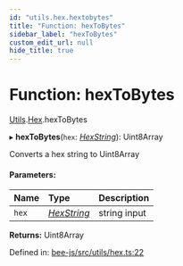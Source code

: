 ```yaml
---
id: "utils.hex.hextobytes"
title: "Function: hexToBytes"
sidebar_label: "hexToBytes"
custom_edit_url: null
hide_title: true
---
```


# Function: hexToBytes

[Utils](../modules/utils.md).[Hex](../modules/utils.hex.md).hexToBytes

▸ **hexToBytes**(`hex`: [*HexString*](../types/utils.hex.hexstring.md)): Uint8Array

Converts a hex string to Uint8Array

#### Parameters:

Name | Type | Description |
:------ | :------ | :------ |
`hex` | [*HexString*](../types/utils.hex.hexstring.md) | string input    |

**Returns:** Uint8Array

Defined in: [bee-js/src/utils/hex.ts:22](https://github.com/ethersphere/bee-js/blob/7dfd556/src/utils/hex.ts#L22)
